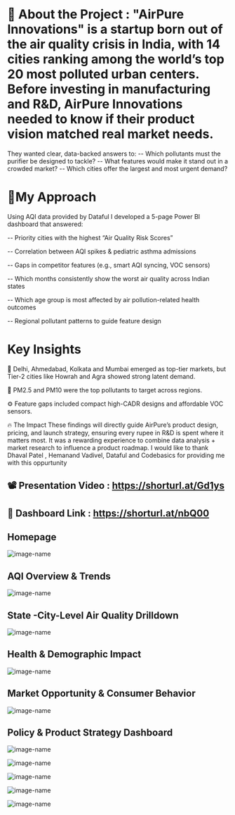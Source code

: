 # 🧾 About the Project : "AirPure Innovations" is a startup born out of the air quality crisis in India, with 14 cities ranking among the world’s top 20 most polluted urban centers. Before investing in manufacturing and R&D, AirPure Innovations needed to know if their product vision matched real market needs.
They wanted clear, data-backed answers to:
-- Which pollutants must the purifier be designed to tackle?
-- What features would make it stand out in a crowded market?
-- Which cities offer the largest and most urgent demand?

# 🎯My Approach
 Using AQI data provided by Dataful I developed a 5-page Power BI dashboard that answered:
 
-- Priority cities with the highest “Air Quality Risk Scores”

-- Correlation between AQI spikes & pediatric asthma admissions

-- Gaps in competitor features (e.g., smart AQI syncing, VOC sensors)

-- Which months consistently show the worst air quality across Indian states

-- Which age group is most affected by air pollution-related health outcomes

-- Regional pollutant patterns to guide feature design

# Key Insights

 📍 Delhi, Ahmedabad, Kolkata and Mumbai emerged as top-tier markets, but Tier-2 cities like Howrah and Agra showed strong latent demand.
 
 🧪 PM2.5 and PM10 were the top pollutants to target across regions.
 
 ⚙️ Feature gaps included compact high-CADR designs and affordable VOC sensors.
 
🔥 The Impact
These findings will directly guide AirPure’s product design, pricing, and launch strategy, ensuring every rupee in R&D is spent where it matters most.
It was a rewarding experience to combine data analysis + market research to influence a product roadmap.
I would like to thank Dhaval Patel , Hemanand Vadivel, Dataful and Codebasics for providing me with this oppurtunity
## 📽️ Presentation Video : https://shorturl.at/Gd1ys
## 📑 Dashboard Link : https://shorturl.at/nbQ00

## Homepage
![image-name](https://github.com/Vallabesh/Aqi-Dataful/blob/efaa6c4a3775f7403fc5e12725b907e72010a026/Slide1.JPG)

## AQI Overview & Trends
![image-name](https://github.com/Vallabesh/Aqi-Dataful/blob/efaa6c4a3775f7403fc5e12725b907e72010a026/Slide2.JPG)

## State -City-Level Air Quality Drilldown
![image-name](https://github.com/Vallabesh/Aqi-Dataful/blob/efaa6c4a3775f7403fc5e12725b907e72010a026/Slide3.JPG)

## Health & Demographic Impact
![image-name](https://github.com/Vallabesh/Aqi-Dataful/blob/efaa6c4a3775f7403fc5e12725b907e72010a026/Slide4.JPG)

## Market Opportunity & Consumer Behavior
![image-name](https://github.com/Vallabesh/Aqi-Dataful/blob/efaa6c4a3775f7403fc5e12725b907e72010a026/Slide5.JPG)

## Policy & Product Strategy Dashboard
![image-name](https://github.com/Vallabesh/Aqi-Dataful/blob/efaa6c4a3775f7403fc5e12725b907e72010a026/Slide6.JPG)

![image-name](https://github.com/Vallabesh/Aqi-Dataful/blob/efaa6c4a3775f7403fc5e12725b907e72010a026/Slide7.JPG)

![image-name](https://github.com/Vallabesh/Aqi-Dataful/blob/efaa6c4a3775f7403fc5e12725b907e72010a026/Slide8.JPG)

![image-name](https://github.com/Vallabesh/Aqi-Dataful/blob/efaa6c4a3775f7403fc5e12725b907e72010a026/Slide9.JPG)

![image-name](https://github.com/Vallabesh/Aqi-Dataful/blob/efaa6c4a3775f7403fc5e12725b907e72010a026/Slide10.JPG)

